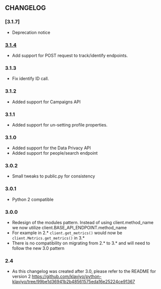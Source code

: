 ## CHANGELOG

### [3.1.7]
- Deprecation notice

### [3.1.4]
- Add support for POST request to track/identify endpoints.

### 3.1.3
- Fix identify ID call.

### 3.1.2
- Added support for Campaigns API

### 3.1.1
- Added support for un-setting profile properties.

### 3.1.0
- Added support for the Data Privacy API
- Added support for people/search endpoint

### 3.0.2
- Small tweaks to public.py for consistency

### 3.0.1
- Python 2 compatible

### 3.0.0
- Redesign of the modules pattern.  Instead of using client.method_name we now utilize client.BASE_API_ENDPOINT.method_name
- For example in 2.* `client.get_metrics()` would now be `client.Metrics.get_metrics()` in 3.*
- There is no compatibility on migrating from 2.* to 3.* and will need to follow the new 3.0 pattern  


### 2.4
- As this changelog was created after 3.0, please refer to the README for version 2 https://github.com/klaviyo/python-klaviyo/tree/99be1d36941b2b48561575eda16e25224ce91367

[Unreleased]: https://github.com/klaviyo/python-klaviyo/compare/3.1.4...HEAD
[3.1.4]: https://github.com/klaviyo/python-klaviyo/compare/3.1.3...3.1.4
